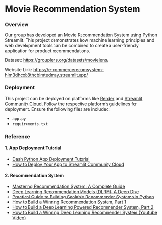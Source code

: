 # Movie Recommendation System

### Overview
Our group has developed an Movie Recommendation System using Python Streamlit. This project demonstrates how machine learning principles and web development tools can be combined to create a user-friendly application for product recommendations.

Dataset: https://grouplens.org/datasets/movielens/

Website Link: https://e-commercerecomsystem-hlm3dhcxb8thcblmtedmay.streamlit.app/

### Deployment
This project can be deployed on platforms like [Render](https://dashboard.render.com/) and [Streamlit Community Cloud](https://streamlit.io/cloud). Follow the respective platform’s guidelines for deployment. Ensure the following files are included:
- ```app.py```
- ```requirements.txt```

### Reference
#### 1. App Deployment Tutorial
- [Dash Python App Deployment Tutorial](https://www.youtube.com/watch?v=H16dZMYmvqo&t=142s)
- [How to Deploy Your App to Streamlit Community Cloud](https://www.youtube.com/watch?v=HKoOBiAaHGg&t=427s)
#### 2. Recommendation System
- [Mastering Recommendation System: A Complete Guide](https://learnopencv.com/recommendation-system/)
- [Deep Learning Recommendation Models (DLRM): A Deep Dive](https://medium.com/swlh/deep-learning-recommendation-models-dlrm-a-deep-dive-f38a95f47c2c)
- [Practical Guide to Building Scalable Recommender Systems in Python](https://medium.com/@anilcogalan/practical-guide-to-building-scalable-recommender-systems-in-python-b175547e6fce)
- [How to Build a Winning Recommendation System, Part 1](https://developer.nvidia.com/blog/how-to-build-a-winning-recommendation-system-part-1/)
- [How to Build a Deep Learning Powered Recommender System, Part 2](https://developer.nvidia.com/blog/how-to-build-a-winning-recommendation-system-part-2-deep-learning-for-recommender-systems/)
- [How to Build a Winning Deep Learning Recommender System (Youtube Video)](https://www.youtube.com/watch?v=bHuww-l_Sq0)
